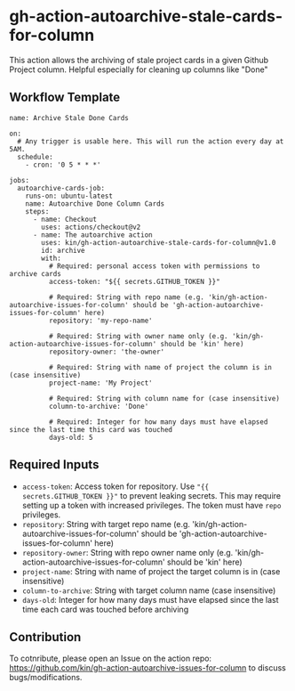 # gh-action-autoarchive-stale-cards-for-column
This action allows the archiving of stale project cards in a given Github Project column. Helpful especially for cleaning up columns like "Done"

## Workflow Template
```
name: Archive Stale Done Cards

on:
  # Any trigger is usable here. This will run the action every day at 5AM.
  schedule:
    - cron: '0 5 * * *'

jobs:
  autoarchive-cards-job:
    runs-on: ubuntu-latest
    name: Autoarchive Done Column Cards
    steps:
      - name: Checkout
        uses: actions/checkout@v2
      - name: The autoarchive action
        uses: kin/gh-action-autoarchive-stale-cards-for-column@v1.0
        id: archive
        with:
          # Required: personal access token with permissions to archive cards
          access-token: "${{ secrets.GITHUB_TOKEN }}"

          # Required: String with repo name (e.g. 'kin/gh-action-autoarchive-issues-for-column' should be 'gh-action-autoarchive-issues-for-column' here)
          repository: 'my-repo-name'

          # Required: String with owner name only (e.g. 'kin/gh-action-autoarchive-issues-for-column' should be 'kin' here)
          repository-owner: 'the-owner'

          # Required: String with name of project the column is in (case insensitive)
          project-name: 'My Project'

          # Required: String with column name for (case insensitive)
          column-to-archive: 'Done'

          # Required: Integer for how many days must have elapsed since the last time this card was touched
          days-old: 5
```
## Required Inputs
- `access-token`: Access token for repository. Use `"{{ secrets.GITHUB_TOKEN }}"` to prevent leaking secrets. This may require setting up a token with increased privileges. The token must have `repo` privileges.
- `repository`: String with target repo name (e.g. 'kin/gh-action-autoarchive-issues-for-column' should be 'gh-action-autoarchive-issues-for-column' here)
- `repository-owner`: String with repo owner name only (e.g. 'kin/gh-action-autoarchive-issues-for-column' should be 'kin' here)
- `project-name`: String with name of project the target column is in (case insensitive)
- `column-to-archive`: String with target column name (case insensitive)
- `days-old`: Integer for how many days must have elapsed since the last time each card was touched before archiving

## Contribution
To cotnribute, please open an Issue on the action repo: https://github.com/kin/gh-action-autoarchive-issues-for-column to discuss bugs/modifications.
